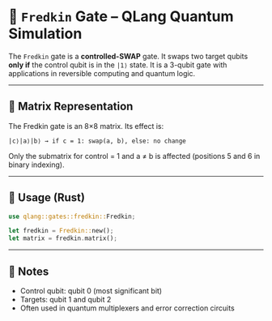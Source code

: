 # 🔁 `Fredkin` Gate – QLang Quantum Simulation

The `Fredkin` gate is a **controlled-SWAP** gate. It swaps two target qubits **only if** the control qubit is in the `|1⟩` state. It is a 3-qubit gate with applications in reversible computing and quantum logic.

---

## 📐 Matrix Representation

The Fredkin gate is an 8×8 matrix. Its effect is:

```
|c⟩|a⟩|b⟩ → if c = 1: swap(a, b), else: no change
```

Only the submatrix for control = 1 and a ≠ b is affected (positions 5 and 6 in binary indexing).

---

## 🧰 Usage (Rust)

```rust
use qlang::gates::fredkin::Fredkin;

let fredkin = Fredkin::new();
let matrix = fredkin.matrix();
```

---

## 📎 Notes

- Control qubit: qubit 0 (most significant bit)
- Targets: qubit 1 and qubit 2
- Often used in quantum multiplexers and error correction circuits